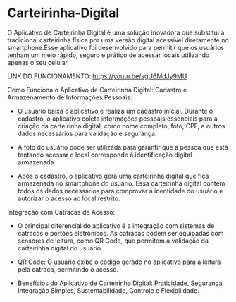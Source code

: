 # Carteirinha-Digital
O Aplicativo de Carteirinha Digital é uma solução inovadora que substitui a tradicional carteirinha física por uma versão digital acessível diretamente no smartphone.Esse aplicativo foi desenvolvido para permitir que os usuários tenham um meio rápido, seguro e prático de acessar locais utilizando apenas o seu celular. 

LINK DO FUNCIONAMENTO: https://youtu.be/sgU6MdJy9MU

Como Funciona o Aplicativo de Carteirinha Digital:
Cadastro e Armazenamento de Informações Pessoais:

- O usuário baixa o aplicativo e realiza um cadastro inicial. Durante o cadastro, o aplicativo coleta informações pessoais essenciais para a criação da carteirinha digital, como nome completo, foto, CPF, e outros dados necessários para validação e segurança.
- A foto do usuário pode ser utilizada para garantir que a pessoa que está tentando acessar o local corresponde à identificação digital armazenada.

- Após o cadastro, o aplicativo gera uma carteirinha digital que fica armazenada no smartphone do usuário. Essa carteirinha digital contém todos os dados necessários para comprovar a identidade do usuário e autorizar o acesso ao local restrito.

  
Integração com Catracas de Acesso:
- O principal diferencial do aplicativo é a integração com sistemas de catracas e portões eletrônicos. As catracas podem ser equipadas com sensores de leitura, como QR Code, que permitem a validação da carteirinha digital do usuário.
- QR Code: O usuário exibe o código gerado no aplicativo para a leitura pela catraca, permitindo o acesso.

- Benefícios do Aplicativo de Carteirinha Digital:
Praticidade, Segurança, Integração Simples, Sustentabilidade, Controle e Flexibilidade.
